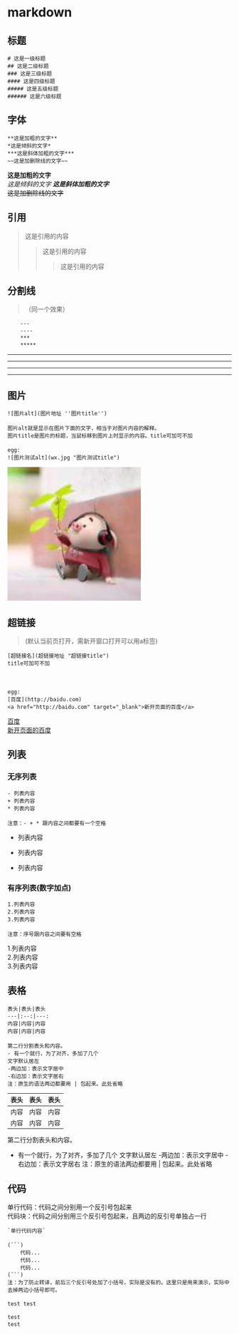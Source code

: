 # markdown

## 标题
```
# 这是一级标题
## 这是二级标题
### 这是三级标题
#### 这是四级标题
##### 这是五级标题
###### 这是六级标题
```

## 字体

``` 
**这是加粗的文字**  
*这是倾斜的文字*
***这是斜体加粗的文字***  
~~这是加删除线的文字~~
```

**这是加粗的文字**  
*这是倾斜的文字*
***这是斜体加粗的文字***  
~~这是加删除线的文字~~

## 引用
>这是引用的内容
>>这是引用的内容
>>>这是引用的内容

## 分割线
>（同一个效果）

```
    ---
    ----
    ***
    *****
```

---
----
***
*****

## 图片

```
![图片alt](图片地址 ''图片title'')

图片alt就是显示在图片下面的文字，相当于对图片内容的解释。
图片title是图片的标题，当鼠标移到图片上时显示的内容。title可加可不加

egg: 
![图片测试alt](wx.jpg "图片测试title")
```

![图片测试alt](wx.jpg "图片测试title")

## 超链接 
> (默认当前页打开，需新开窗口打开可以用a标签)

```
[超链接名](超链接地址 "超链接title")
title可加可不加



egg: 
[百度](http://baidu.com)
<a href="http://baidu.com" target="_blank">新开页面的百度</a>
```
[百度](http://baidu.com)  
<a href="http://baidu.com" target="_blank">新开页面的百度</a>

## 列表
### 无序列表
```
- 列表内容
+ 列表内容
* 列表内容

注意：- + * 跟内容之间都要有一个空格
```

- 列表内容   
+ 列表内容
* 列表内容

### 有序列表(数字加点)
```
1.列表内容
2.列表内容
3.列表内容

注意：序号跟内容之间要有空格
```

1.列表内容   
2.列表内容  
3.列表内容

## 表格
```
表头|表头|表头
---|:--:|---:
内容|内容|内容
内容|内容|内容

第二行分割表头和内容。
- 有一个就行，为了对齐，多加了几个
文字默认居左
-两边加：表示文字居中
-右边加：表示文字居右
注：原生的语法两边都要用 | 包起来。此处省略
```

表头|表头|表头
---|:--:|---:
内容|内容|内容
内容|内容|内容

第二行分割表头和内容。
- 有一个就行，为了对齐，多加了几个
文字默认居左
-两边加：表示文字居中
-右边加：表示文字居右
注：原生的语法两边都要用 | 包起来。此处省略

## 代码
单行代码：代码之间分别用一个反引号包起来  
代码块：代码之间分别用三个反引号包起来，且两边的反引号单独占一行

```
`单行代码内容`

(```)
    代码...
    代码...
    代码...
(```)
注：为了防止转译，前后三个反引号处加了小括号，实际是没有的。这里只是用来演示，实际中去掉两边小括号即可。
```

`test test`

```
test
test
```
